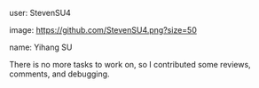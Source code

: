 user: StevenSU4

image: https://github.com/StevenSU4.png?size=50

name: Yihang SU

There is no more tasks to work on, so I contributed some reviews, comments, and debugging. 
